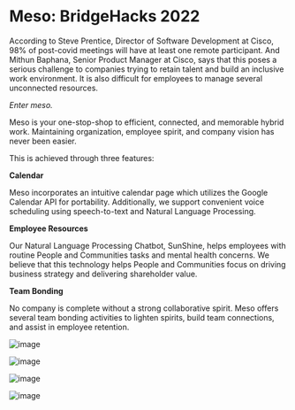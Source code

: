 # Meso: BridgeHacks 2022

According to Steve Prentice, Director of Software Development at Cisco, 98% of post-covid meetings will have at least one remote participant. And Mithun Baphana, Senior Product Manager at Cisco, says that this poses a serious challenge to companies trying to retain talent and build an inclusive work environment. It is also difficult for employees to manage several unconnected resources.

*Enter meso.*

Meso is your one-stop-shop to efficient, connected, and memorable hybrid work. Maintaining organization, employee spirit, and company vision has never been easier.

This is achieved through three features:

**Calendar**

Meso incorporates an intuitive calendar page which utilizes the Google Calendar API for portability. Additionally, we support convenient voice scheduling using speech-to-text and Natural Language Processing.

**Employee Resources**

Our Natural Language Processing Chatbot, SunShine, helps employees with routine People and Communities tasks and mental health concerns. We believe that this technology helps People and Communities focus on driving business strategy and delivering shareholder value.

**Team Bonding**

No company is complete without a strong collaborative spirit. Meso offers several team bonding activities to lighten spirits, build team connections, and assist in employee retention.

![image](https://user-images.githubusercontent.com/76015889/181611305-4e4743ff-601c-47a5-a593-1bd9fbd9e805.png)

![image](https://user-images.githubusercontent.com/76015889/181611369-99328eb5-973e-41f9-9cb0-a078abb69eb9.png)

![image](https://user-images.githubusercontent.com/76015889/181611410-cc0b0295-8a6f-487e-9007-2edd8655467a.png)

![image](https://user-images.githubusercontent.com/76015889/181611468-6891cbed-65cd-484e-ad2b-00d87b1fc70a.png)

